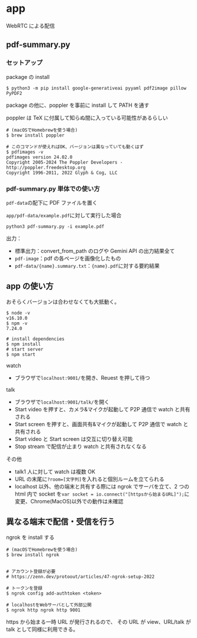 # app

WebRTC による配信

## pdf-summary.py

### セットアップ

package の install

```shell
$ python3 -m pip install google-generativeai pyyaml pdf2image pillow PyPDF2
```

package の他に、poppler を事前に install して PATH を通す

poppler は TeX に付属して知らぬ間に入っている可能性があるらしい

```shell
# (macOSでHomebrewを使う場合)
$ brew install poppler

# このコマンドが使えればOK、バージョンは異なっていても動くはず
$ pdfimages -v
pdfimages version 24.02.0
Copyright 2005-2024 The Poppler Developers - http://poppler.freedesktop.org
Copyright 1996-2011, 2022 Glyph & Cog, LLC
```

### pdf-summary.py 単体での使い方

`pdf-data`の配下に PDF ファイルを置く

`app/pdf-data/example.pdf`に対して実行した場合

```shell
python3 pdf-summary.py -i example.pdf
```

出力：

- 標準出力：convert_from_path のログや Gemini API の出力結果全て
- `pdf-image`：pdf の各ページを画像化したもの
- `pdf-data/{name}.summary.txt`：`{name}.pdf`に対する要約結果

## app の使い方

おそらくバージョンは合わせなくても大抵動く。

```shell
$ node -v
v16.10.0
$ npm -v
7.24.0

# install dependencies
$ npm install
# start server
$ npm start
```

watch

- ブラウザで`localhost:9001/`を開き、Reuest を押して待つ

talk

- ブラウザで`localhost:9001/talk/`を開く
- Start video を押すと、カメラ&マイクが起動して P2P 通信で watch と共有される
- Start screen を押すと、画面共有&マイクが起動して P2P 通信で watch と共有される
- Start video と Start screen は交互に切り替え可能
- Stop stream で配信が止まり watch と共有されなくなる

その他

- talk1 人に対して watch は複数 OK
- URL の末尾に`?room=[文字列]`を入れると個別ルームを立てられる
- localhost 以外、他の端末と共有する際には ngrok でサーバを立て、2 つの html 内で socket を`var socket = io.connect("[httpsから始まるURL]");`に変更、Chrome(MacOS)以外での動作は未確認

## 異なる端末で配信・受信を行う

ngrok を install する

```shell
# (macOSでHomebrewを使う場合)
$ brew install ngrok


# アカウント登録が必要
# https://zenn.dev/protoout/articles/47-ngrok-setup-2022

# トークンを登録
$ ngrok config add-authtoken <token>

# localhostをWebサーバとして外部公開
$ ngrok http ngrok http 9001
```

https から始まる一時 URL が発行されるので、
その URL が view、URL/talk が talk として同様に利用できる。
